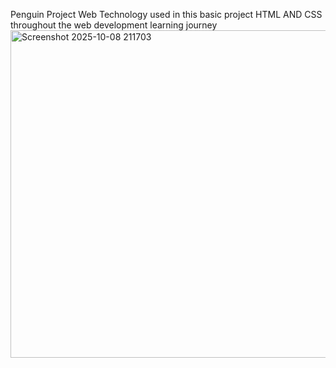 Penguin Project 
Web Technology used in this basic project HTML AND CSS throughout the web development learning journey
<img width="1213" height="524" alt="Screenshot 2025-10-08 211703" src="https://github.com/user-attachments/assets/a30c5f2c-150c-4501-8428-861d2fe3ca11" />
